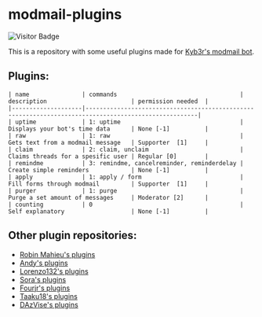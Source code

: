 # modmail-plugins
![Visitor Badge](https://visitor-badge.laobi.icu/badge?page_id=coalbyte.modmail-plugins)

This is a repository with some useful plugins made for [Kyb3r's modmail bot](https://github.com/kyb3r/modmail).

## Plugins:

```
| name               | commands                                   | description                        | permission needed  |
|--------------------|------------------------------------------------------------------------------------------------------|
| uptime             | 1: uptime                                  | Displays your bot's time data      | None [-1]          | 
| raw                | 1: raw                                     | Gets text from a modmail message   | Supporter  [1]     | 
| claim              | 2: claim, unclaim                          | Claims threads for a spesific user | Regular [0]        |
| remindme           | 3: remindme, cancelreminder, reminderdelay | Create simple reminders            | None [-1]          |
| apply              | 1: apply / form                            | Fill forms through modmail         | Supporter  [1]     |
| purger             | 1: purge                                   | Purge a set amount of messages     | Moderator [2]      |
| counting           | 0                                          | Self explanatory                   | None [-1]          |
```

## Other plugin repositories:
- [Robin Mahieu's plugins](https://github.com/robinmahieu/modmail-plugins)
- [Andy's plugins](https://github.com/matrix2113/modmail-plugins)
- [Lorenzo132's plugins](https://github.com/lorenzo132/modmail-plugins)
- [Sora's plugins](https://github.com/6days9weeks/modmail-plugins)
- [Fourjr's plugins](https://github.com/fourjr/modmail-plugins)
- [Taaku18's plugins](https://github.com/Taaku18/modmail-plugins)
- [DAzVise's plugins](https://github.com/DAzVise/modmail-plugins/tree/master/role)
